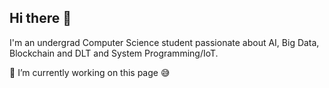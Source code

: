 ## Hi there 👋
I'm an undergrad Computer Science student passionate about AI, Big Data, Blockchain and DLT and System Programming/IoT. 

🔭 I’m currently working on this page :sweat_smile: 
<!--
**HrishikeshIyer/HrishikeshIyer** is a ✨ _special_ ✨ repository because its `README.md` (this file) appears on your GitHub profile.

Here are some ideas to get you started:

- 🔭 I’m currently working on ...
- 🌱 I’m currently learning ...
- 👯 I’m looking to collaborate on ...
- 🤔 I’m looking for help with ...
- 💬 Ask me about ...
- 📫 How to reach me: ...
- 😄 Pronouns: ...
- ⚡ Fun fact: ...
-->
